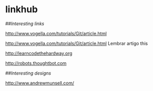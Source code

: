 linkhub
=======

##*Interesting links*

http://www.vogella.com/tutorials/Git/article.html

http://www.vogella.com/tutorials/Git/article.html
    Lembrar artigo this

http://learncodethehardway.org

http://robots.thoughtbot.com



##*Interesting designs*

http://www.andrewmunsell.com/
